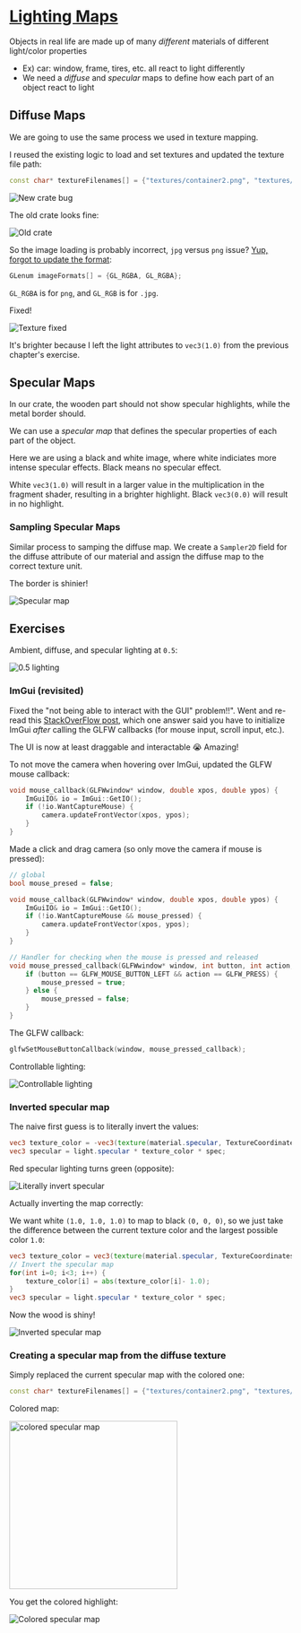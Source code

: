 # [Lighting Maps](https://learnopengl.com/Lighting/Lighting-maps)

Objects in real life are made up of many *different* materials of different light/color properties
* Ex) car: window, frame, tires, etc. all react to light differently
* We need a *diffuse* and *specular* maps to define how each part of an object react to light

## Diffuse Maps
We are going to use the same process we used in texture mapping.

I reused the existing logic to load and set textures and updated the texture file path:
```cpp
const char* textureFilenames[] = {"textures/container2.png", "textures/linux-penguin-with-outline.png"};
```

![New crate  bug](images/texture-bug.png)

The old crate looks fine:

![Old crate](images/old-crate-texture.png)

So the image loading is probably incorrect, `jpg` versus `png` issue?
[Yup, forgot to update the format](https://stackoverflow.com/questions/23150123/loading-png-with-stb-image-for-opengl-texture-gives-wrong-colors):
```cpp
GLenum imageFormats[] = {GL_RGBA, GL_RGBA};
```
`GL_RGBA` is for `png`, and `GL_RGB` is for `.jpg`.

Fixed!

![Texture fixed](images/texture-fixed.png)

It's brighter because I left the light attributes to `vec3(1.0)` from the previous chapter's exercise.


## Specular Maps

In our crate, the wooden part should not show specular highlights, while the metal border should.

We can use a *specular map* that defines the specular properties of each part of the object. 

Here we are using a black and white image, where white indiciates more intense specular effects. Black means no specular effect.

White `vec3(1.0)` will result in a larger value in the multiplication in the fragment shader, resulting in a brighter highlight. Black `vec3(0.0)` will result in no highlight.

### Sampling Specular Maps

Similar process to samping the diffuse map. We create a `Sampler2D` field for the diffuse attribute of our material and assign the diffuse map to the correct texture unit.

The border is shinier!

![Specular map](images/specular-map.png)

## Exercises

Ambient, diffuse, and specular lighting at `0.5`:

![0.5 lighting](images/0.5-lighting.png)

### ImGui (revisited)

Fixed the "not being able to interact with the GUI" problem!!". Went and re-read this [StackOverFlow post](https://stackoverflow.com/questions/71680516/how-do-i-handle-mouse-events-in-general-in-imgui-with-glfw), which one answer said you have to initialize ImGui *after* calling the GLFW callbacks (for mouse input, scroll input, etc.).

The UI is now at least draggable and interactable 😭 Amazing!

To not move the camera when hovering over ImGui, updated the GLFW mouse callback:
```cpp
void mouse_callback(GLFWwindow* window, double xpos, double ypos) {
    ImGuiIO& io = ImGui::GetIO();
    if (!io.WantCaptureMouse) {
        camera.updateFrontVector(xpos, ypos);
    }
}
```

Made a click and drag camera (so only move the camera if mouse is pressed):
```cpp
// global
bool mouse_presed = false;

void mouse_callback(GLFWwindow* window, double xpos, double ypos) {
    ImGuiIO& io = ImGui::GetIO();
    if (!io.WantCaptureMouse && mouse_pressed) {
        camera.updateFrontVector(xpos, ypos);
    }
}

// Handler for checking when the mouse is pressed and released
void mouse_pressed_callback(GLFWwindow* window, int button, int action, int mods) {
    if (button == GLFW_MOUSE_BUTTON_LEFT && action == GLFW_PRESS) {
        mouse_pressed = true;
    } else {
        mouse_pressed = false;
    }
}
```

The GLFW callback:
```cpp
glfwSetMouseButtonCallback(window, mouse_pressed_callback);
```

Controllable lighting:

![Controllable lighting](images/lighting-controls.gif)

### Inverted specular map

The naive first guess is to literally invert the values:
```glsl
vec3 texture_color = -vec3(texture(material.specular, TextureCoordinates));
vec3 specular = light.specular * texture_color * spec;
```
Red specular lighting turns green (opposite):

![Literally invert specular](images/literally-invert-specular.gif)

Actually inverting the map correctly:

We want white `(1.0, 1.0, 1.0)` to map to black `(0, 0, 0)`, so we just take the difference between the current texture color and the largest possible color `1.0`:

```glsl
vec3 texture_color = vec3(texture(material.specular, TextureCoordinates));
// Invert the specular map
for(int i=0; i<3; i++) {
    texture_color[i] = abs(texture_color[i]- 1.0);
}
vec3 specular = light.specular * texture_color * spec;
```
Now the wood is shiny!

![Inverted specular map](images/inverted-specular-map.gif)


### Creating a specular map from the diffuse texture
Simply replaced the current specular map with the colored one:
```cpp
const char* textureFilenames[] = {"textures/container2.png", "textures/lighting_maps_specular_color.png", "textures/linux-penguin-with-outline.png"};
```

Colored map:

<img src="../src/textures/lighting_maps_specular_color.png" alt="colored specular map" width="300"/>

You get the colored highlight:

![Colored specular map](images/colored-specular-map.png)
